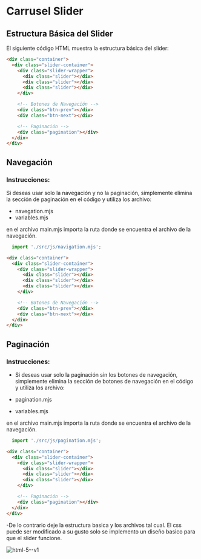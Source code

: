 # Carrusel Slider 



## Estructura Básica del Slider

El siguiente código HTML muestra la estructura básica del slider:

```html
<div class="container">
  <div class="slider-container">
    <div class="slider-wrapper">
      <div class="slider"></div>
      <div class="slider"></div>
      <div class="slider"></div>
    </div>

    <!-- Botones de Navegación -->
    <div class="btn-prev"></div>
    <div class="btn-next"></div>

    <!-- Paginación -->
    <div class="pagination"></div>
  </div>
</div>
```

## Navegación

### Instrucciones:

Si deseas usar solo la navegación y no la paginación, simplemente elimina la sección de paginación en el código y utiliza los archivo:

- navegation.mjs
- variables.mjs

en el archivo main.mjs importa la ruta donde se encuentra el archivo de la navegación.

```js
  import './src/js/navigation.mjs';
```

```html
<div class="container">
  <div class="slider-container">
    <div class="slider-wrapper">
      <div class="slider"></div>
      <div class="slider"></div>
      <div class="slider"></div>
    </div>

    <!-- Botones de Navegación -->
    <div class="btn-prev"></div>
    <div class="btn-next"></div>
  </div>
</div>
```

## Paginación

### Instrucciones:

- Si deseas usar solo la paginación sin los botones de navegación, simplemente elimina la sección de botones de navegación en el código y utiliza los archivo:

- pagination.mjs
- variables.mjs

en el archivo main.mjs importa la ruta donde se encuentra el archivo de la navegación.

```js
  import './src/js/pagination.mjs';
```

```html
<div class="container">
  <div class="slider-container">
    <div class="slider-wrapper">
      <div class="slider"></div>
      <div class="slider"></div>
      <div class="slider"></div>
    </div>

    <!-- Paginación -->
    <div class="pagination"></div>
  </div>
</div>
```

-De lo contrario deje la estructura basica y los archivos tal cual. El css puede ser modificado a su gusto solo se implemento un diseño basico para que el slider funcione.

![html-5--v1](https://github.com/veronicadelvalle/carrusel-slider/assets/139937653/5044d51d-465a-4443-842d-aa97d2ae2289)



